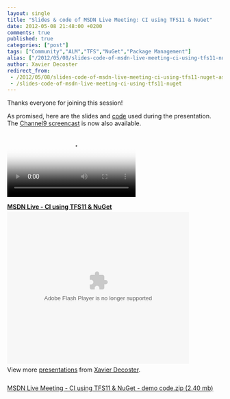 ```yaml
---
layout: single
title: "Slides & code of MSDN Live Meeting: CI using TFS11 & NuGet"
date: 2012-05-08 21:48:00 +0200
comments: true
published: true
categories: ["post"]
tags: ["Community","ALM","TFS","NuGet","Package Management"]
alias: ["/2012/05/08/slides-code-of-msdn-live-meeting-ci-using-tfs11-nuget-aspx/"]
author: Xavier Decoster
redirect_from:
 - /2012/05/08/slides-code-of-msdn-live-meeting-ci-using-tfs11-nuget-aspx/.html
 - /slides-code-of-msdn-live-meeting-ci-using-tfs11-nuget
---
```

<p>Thanks everyone for joining this session!</p>

<p>As promised, here are the slides and <a href="/images/2012-05-08/MSDN%20Live%20Meeting%20-%20CI%20using%20TFS11%20&%20NuGet%20-%20demo%20code.zip">code</a> used during the presentation. The <a href="http://channel9.msdn.com/posts/Continuous-Integration-using-TFS11--NuGet" target="_blank">Channel9 screencast</a> is now also available.</p>

<p><video controls="controls" poster="http://media.ch9.ms/ch9/d0e9/a6160d10-420a-4ad6-8f24-29903857d0e9/ciusingtfs11nuget_512.jpg"><source src="http://media.ch9.ms/ch9/d0e9/a6160d10-420a-4ad6-8f24-29903857d0e9/ciusingtfs11nuget_mid.mp4" type="video/mp4" /><source src="http://media.ch9.ms/ch9/d0e9/a6160d10-420a-4ad6-8f24-29903857d0e9/ciusingtfs11nuget.webm" type="video/webm" /></video></p>

<div id="__ss_12849211" style="width: 425px;"><strong style="display: block; margin: 12px 0 4px;"><a title="MSDN Live - CI using TFS11 &amp; NuGet" href="http://www.slideshare.net/xavierdecoster/msdn-live-ci-using-tfs11-nuget">MSDN Live - CI using TFS11 &amp; NuGet</a></strong> <object width="425" height="355" id="__sse12849211"> <embed name="__sse12849211" width="425" height="355" src="http://static.slidesharecdn.com/swf/ssplayer2.swf?doc=20120508-msdnlive-ciusingtfs11nuget-120508090831-phpapp01&amp;stripped_title=msdn-live-ci-using-tfs11-nuget&amp;userName=xavierdecoster" type="application/x-shockwave-flash" wmode="transparent" allowfullscreen="true" allowscriptaccess="always" /> </object>
<div style="padding: 5px 0 12px;">View more <a href="http://www.slideshare.net/">presentations</a> from <a href="http://www.slideshare.net/xavierdecoster">Xavier Decoster</a>.</div>
</div>

<p><a href="https://xavierdecosterblog.blob.core.windows.net/$root/MSDN%20Live%20Meeting%20-%20CI%20using%20TFS11%20&amp;%20NuGet%20-%20demo%20code.zip">MSDN Live Meeting - CI using TFS11 &amp; NuGet - demo code.zip (2.40 mb)</a></p>

<script type="text/javascript" src="http://b.scorecardresearch.com/beacon.js?c1=7&amp;c2=7400849&amp;c3=1&amp;c4=&amp;c5=&amp;c6="></script>

<script type="text/javascript" src="http://b.scorecardresearch.com/beacon.js?c1=7&amp;c2=7400849&amp;c3=1&amp;c4=&amp;c5=&amp;c6="></script>

<script type="text/javascript" src="http://b.scorecardresearch.com/beacon.js?c1=7&amp;c2=7400849&amp;c3=1&amp;c4=&amp;c5=&amp;c6="></script>

<script type="text/javascript" src="http://b.scorecardresearch.com/beacon.js?c1=7&amp;c2=7400849&amp;c3=1&amp;c4=&amp;c5=&amp;c6="></script>

<script type="text/javascript" src="http://b.scorecardresearch.com/beacon.js?c1=7&amp;c2=7400849&amp;c3=1&amp;c4=&amp;c5=&amp;c6="></script>

<script type="text/javascript" src="http://b.scorecardresearch.com/beacon.js?c1=7&amp;c2=7400849&amp;c3=1&amp;c4=&amp;c5=&amp;c6="></script>
